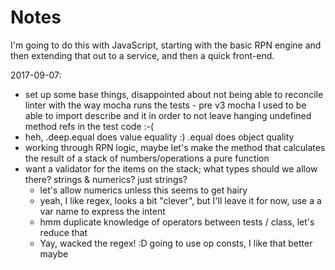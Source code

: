 # Notes

I'm going to do this with JavaScript, starting with the basic RPN engine and
then extending that out to a service, and then a quick front-end.

2017-09-07:

- set up some base things, disappointed about not being able to reconcile
  linter with the way mocha runs the tests - pre v3 mocha I used to be able to
  import describe and it in order to not leave hanging undefined method refs
  in the test code :-(
- heh, .deep.equal does value equality :) .equal does object quality
- working through RPN logic, maybe let's make the method that calculates the
  result of a stack of numbers/operations a pure function
- want a validator for the items on the stack; what types should we allow there?
  strings & numerics? just strings?
  - let's allow numerics unless this seems to get hairy
  - yeah, I like regex, looks a bit "clever", but I'll leave it for now, use a
    a var name to express the intent
  - hmm duplicate knowledge of operators between tests / class, let's
    reduce that
  - Yay, wacked the regex! :D going to use op consts, I like that better maybe
